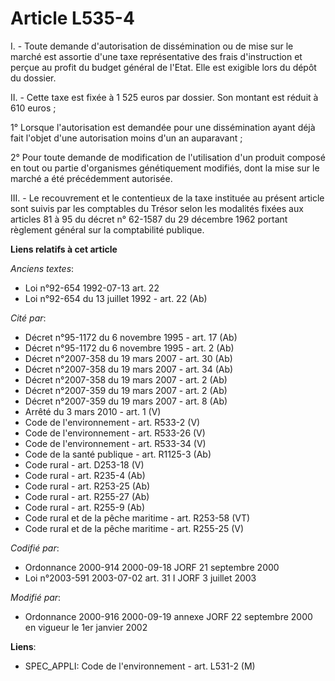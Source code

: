 # Article L535-4

I. - Toute demande d'autorisation de dissémination ou de mise sur le marché est assortie d'une taxe représentative des frais
d'instruction et perçue au profit du budget général de l'Etat. Elle est exigible lors du dépôt du dossier.

II. - Cette taxe est fixée à 1 525 euros par dossier. Son montant est réduit à 610 euros ;

1° Lorsque l'autorisation est demandée pour une dissémination ayant déjà fait l'objet d'une autorisation moins d'un an
auparavant ;

2° Pour toute demande de modification de l'utilisation d'un produit composé en tout ou partie d'organismes génétiquement
modifiés, dont la mise sur le marché a été précédemment autorisée.

III. - Le recouvrement et le contentieux de la taxe instituée au présent article sont suivis par les comptables du Trésor
selon les modalités fixées aux articles 81 à 95 du décret n° 62-1587 du 29 décembre 1962 portant règlement général sur la
comptabilité publique.

**Liens relatifs à cet article**

_Anciens textes_:

  - Loi n°92-654 1992-07-13 art. 22
  - Loi n°92-654 du 13 juillet 1992 - art. 22 (Ab)

_Cité par_:

  - Décret n°95-1172 du 6 novembre 1995 - art. 17 (Ab)
  - Décret n°95-1172 du 6 novembre 1995 - art. 2 (Ab)
  - Décret  n°2007-358 du 19 mars 2007 - art. 30 (Ab)
  - Décret  n°2007-358 du 19 mars 2007 - art. 34 (Ab)
  - Décret n°2007-358 du 19 mars 2007 - art. 2 (Ab)
  - Décret n°2007-359 du 19 mars 2007 - art. 2 (Ab)
  - Décret n°2007-359 du 19 mars 2007 - art. 8 (Ab)
  - Arrêté du 3 mars 2010 - art. 1 (V)
  - Code de l'environnement - art. R533-2 (V)
  - Code de l'environnement - art. R533-26 (V)
  - Code de l'environnement - art. R533-34 (V)
  - Code de la santé publique - art. R1125-3 (Ab)
  - Code rural - art. D253-18 (V)
  - Code rural - art. R235-4 (Ab)
  - Code rural - art. R253-25 (Ab)
  - Code rural - art. R255-27 (Ab)
  - Code rural - art. R255-9 (Ab)
  - Code rural et de la pêche maritime - art. R253-58 (VT)
  - Code rural et de la pêche maritime - art. R255-25 (V)

_Codifié par_:

  - Ordonnance 2000-914 2000-09-18 JORF 21 septembre 2000
  - Loi n°2003-591 2003-07-02 art. 31 I JORF 3 juillet 2003

_Modifié par_:

  - Ordonnance 2000-916 2000-09-19 annexe JORF 22 septembre 2000 en vigueur le 1er janvier 2002

**Liens**:

  - SPEC_APPLI: Code de l'environnement - art. L531-2 (M)
